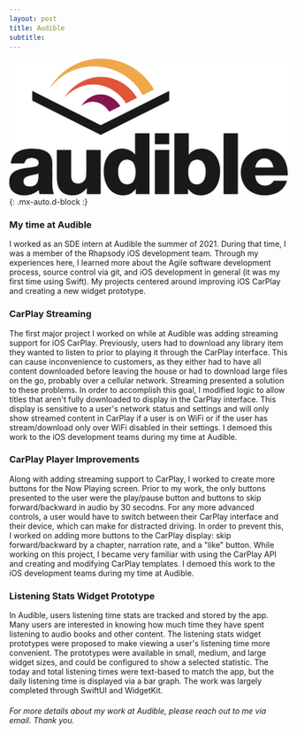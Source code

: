 ```yaml
---
layout: post
title: Audible
subtitle: 
---
```



![Audible Logo](/assets/img/audible_logo.png){: .mx-auto.d-block :}

### My time at Audible

I worked as an SDE intern at Audible the summer of 2021. During that time, I was a member of the Rhapsody iOS development team. Through my experiences here, I learned more about the Agile software development process, source control via git, and iOS development in general (it was my first time using Swift). My projects centered around improving iOS CarPlay and creating a new widget prototype.

### CarPlay Streaming

The first major project I worked on while at Audible was adding streaming support for iOS CarPlay. Previously, users had to download any library item they wanted to listen to prior to playing it through the CarPlay interface. This can cause inconvenience to customers, as they either had to have all content downloaded before leaving the house or had to download large files on the go, probably over a cellular network. Streaming presented a solution to these problems. In order to accomplish this goal, I modified logic to allow titles that aren't fully downloaded to display in the CarPlay interface. This display is sensitive to a user's network status and settings and will only show streamed content in CarPlay if a user is on WiFi or if the user has stream/download only over WiFi disabled in their settings. I demoed this work to the iOS development teams during my time at Audible.

### CarPlay Player Improvements

Along with adding streaming support to CarPlay, I worked to create more buttons for the Now Playing screen. Prior to my work, the only buttons presented to the user were the play/pause button and buttons to skip forward/backward in audio by 30 secodns. For any more advanced controls, a user would have to switch between their CarPlay interface and their device, which can make for distracted driving. In order to prevent this, I worked on adding more buttons to the CarPlay display: skip forward/backward by a chapter, narration rate, and a "like" button. While working on this project, I became very familiar with using the CarPlay API and creating and modifying CarPlay templates. I demoed this work to the iOS development teams during my time at Audible.

### Listening Stats Widget Prototype

In Audible, users listening time stats are tracked and stored by the app. Many users are interested in knowing how much time they have spent listening to audio books and other content. The listening stats widget prototypes were proposed to make viewing a user's listening time more convenient. The prototypes were available in small, medium, and large widget sizes, and could be configured to show a selected statistic. The today and total listening times were text-based to match the app, but the daily listening time is displayed via a bar graph. The work was largely completed through SwiftUI and WidgetKit.

###### For more details about my work at Audible, please reach out to me via email. Thank you.
